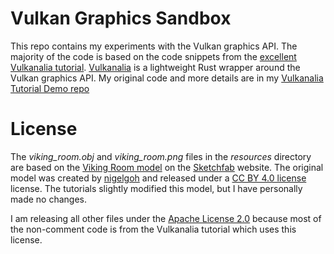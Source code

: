 # Vulkan Graphics Sandbox

This repo contains my experiments with the Vulkan graphics API. The majority of the code is based on the code snippets from the [excellent Vulkanalia tutorial](https://kylemayes.github.io/vulkanalia/). [Vulkanalia](https://kylemayes.github.io/vulkanalia/) is a lightweight Rust wrapper around the Vulkan graphics API. My original code and more details are in my [Vulkanalia Tutorial Demo repo](https://github.com/dariuswiles/vulkanalia-tutorial-demo)

# License

The _viking_room.obj_ and _viking_room.png_ files in the _resources_ directory are based on the [Viking Room model](https://sketchfab.com/3d-models/viking-room-a49f1b8e4f5c4ecf9e1fe7d81915ad38) on the [Sketchfab](https://sketchfab.com/) website. The original model was created by [nigelgoh](https://sketchfab.com/nigelgoh) and released under a [CC BY 4.0 license](https://creativecommons.org/licenses/by/4.0/) license. The tutorials slightly modified this model, but I have personally made no changes.

I am releasing all other files under the [Apache License 2.0](LICENSE) because most of the non-comment code is from the Vulkanalia tutorial which uses this license.
